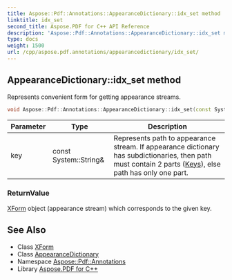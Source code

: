 ```yaml
---
title: Aspose::Pdf::Annotations::AppearanceDictionary::idx_set method
linktitle: idx_set
second_title: Aspose.PDF for C++ API Reference
description: 'Aspose::Pdf::Annotations::AppearanceDictionary::idx_set method. Represents convenient form for getting appearance streams in C++.'
type: docs
weight: 1500
url: /cpp/aspose.pdf.annotations/appearancedictionary/idx_set/
---
```

## AppearanceDictionary::idx_set method


Represents convenient form for getting appearance streams.

```cpp
void Aspose::Pdf::Annotations::AppearanceDictionary::idx_set(const System::String &key, System::SharedPtr<XForm> value) override
```


| Parameter | Type | Description |
| --- | --- | --- |
| key | const System::String\& | Represents path to appearance stream. If appearance dictionary has subdictionaries, then path must contain 2 parts ([Keys](../)), else path has only one part. |

### ReturnValue

[XForm](../../../aspose.pdf/xform/) object (appearance stream) which corresponds to the given key.

## See Also

* Class [XForm](../../../aspose.pdf/xform/)
* Class [AppearanceDictionary](../)
* Namespace [Aspose::Pdf::Annotations](../../)
* Library [Aspose.PDF for C++](../../../)

